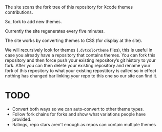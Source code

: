 The site scans the fork tree of this repository for Xcode themes contributions.

So, fork to add new themes.

Currently the site regenerates every five minutes.

The site works by converting themes to CSS (for display at the site).

We will recursively look for themes (`.dvtcolortheme` files), this is useful in case you already have a repository that contains themes. You can fork this repository and then force push your existing repository’s git history to your fork. After you can then delete your existing repository and rename your fork of this repository to what your existing repostitory is called so in effect nothing has changed bar linking your repo to this one so our site can find it.

TODO
====
* Convert both ways so we can auto-convert to other theme types.
* Follow fork chains for forks and show what variations people have provided.
* Ratings, repo stars aren't enough as repos can contain multiple themes
